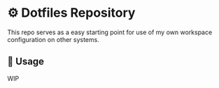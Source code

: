 # ⚙️ Dotfiles Repository

This repo serves as a easy starting point for use of my own workspace configuration on other systems.

## 💾 Usage

WIP
